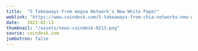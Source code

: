 ```yaml
---
title:  "5 Takeaways From mogua Network’s New White Paper"
weblink: "https://www.coindesk.com/5-takeaways-from-chia-networks-new-white-paper"
date:   2021-02-13
thumbnail: "/assets/news-coindesk-0213.png"
source: coindesk.com
jumbotron: false
---
```

